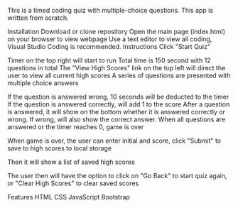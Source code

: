 This is a timed coding quiz with multiple-choice questions. This app is written from scratch.

Installation
Download or clone repository
Open the main page (index.html) on your browser to view webpage
Use a text editor to view all coding, Visual Studio Coding is recommended.
Instructions
Click "Start Quiz"

Timer on the top right will start to run
Total time is 150 second with 12 questions in total
The "View High Scores" link on the top left will direct the user to view all current high scores
A series of questions are presented with multiple choice answers

If the question is answered wrong, 10 seconds will be deducted to the timer
If the question is answered correctly, will add 1 to the score
After a question is answered, it will show on the bottom whether it is answered correctly or wrong. If wrong, will also show the correct answer.
When all questions are answered or the timer reaches 0, game is over

When game is over, the user can enter initial and score, click "Submit" to save to high scores to local storage

Then it will show a list of saved high scores

The user then will have the option to click on "Go Back" to start quiz again, or "Clear High Scores" to clear saved scores

Features
HTML
CSS
JavaScript
Bootstrap
